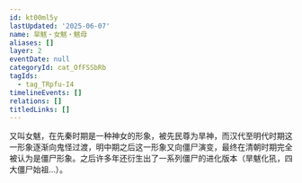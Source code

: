 ```yaml
---
id: kt00ml5y
lastUpdated: '2025-06-07'
name: 旱魃・女魃・魃母
aliases: []
layer: 2
eventDate: null
categoryId: cat_OfFSSbRb
tagIds:
  - tag_TRpfu-I4
timelineEvents: []
relations: []
titledLinks: []
---
```

又叫女魃，在先秦时期是一种神女的形象，被先民尊为旱神，而汉代至明代时期这一形象逐渐向鬼怪过渡，明中期之后这一形象又向僵尸演变，最终在清朝时期完全被认为是僵尸形象。之后许多年还衍生出了一系列僵尸的进化版本（旱魃化犼，四大僵尸始祖…）。
